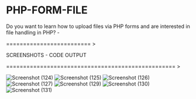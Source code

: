 # PHP-FORM-FILE

Do you want to learn how to upload files via PHP forms and are interested in file handling in PHP?  -

========================= > 

SCREENSHOTS  -  CODE OUTPUT

================================================== >

![Screenshot (124)](https://user-images.githubusercontent.com/92323049/194367235-8d7da32b-0a5f-491e-b123-138237a5bb21.png)
![Screenshot (125)](https://user-images.githubusercontent.com/92323049/194367422-075c6503-5dd9-48cf-809e-95494bce5403.png)
![Screenshot (126)](https://user-images.githubusercontent.com/92323049/194367539-9fa6fcc6-65aa-4306-bfae-337087b81ad6.png)
![Screenshot (127)](https://user-images.githubusercontent.com/92323049/194367690-7fb97410-9d8f-4f7c-a62a-7be1d2d5a48c.png)
![Screenshot (129)](https://user-images.githubusercontent.com/92323049/194367764-ddaf0eff-d325-4218-b840-de55b99bc587.png)
![Screenshot (130)](https://user-images.githubusercontent.com/92323049/194367780-04a99259-d7fe-4324-a5e8-d1ce8dbfb7e0.png)
![Screenshot (131)](https://user-images.githubusercontent.com/92323049/194367789-c069d21a-8e68-4905-8cfd-334c409ea5b0.png)
